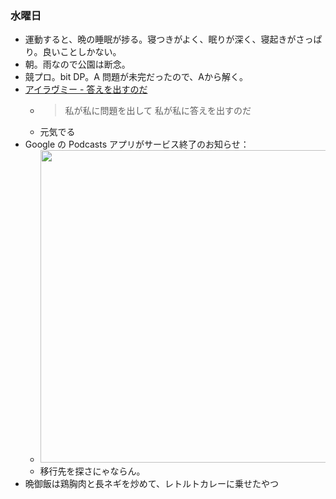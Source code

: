 ### 水曜日

* 運動すると、晩の睡眠が捗る。寝つきがよく、眠りが深く、寝起きがさっぱり。良いことしかない。
* 朝。雨なので公園は断念。
* 競プロ。bit DP。A 問題が未完だったので、Aから解く。
* [アイラヴミー - 答えを出すのだ](https://www.youtube.com/watch?v=4Q0PlC0VJpE)
  * > 私が私に問題を出して 私が私に答えを出すのだ
  * 元気でる
* Google の Podcasts アプリがサービス終了のお知らせ：
  * <img src="https://i.imgur.com/5dFMpiG.png" width="500">
  * 移行先を探さにゃならん。
* 晩御飯は鶏胸肉と長ネギを炒めて、レトルトカレーに乗せたやつ